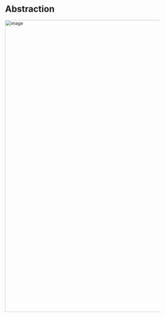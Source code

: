  # Abstraction
 
<img width="952" alt="image" src="https://user-images.githubusercontent.com/21164124/176190485-34a47f75-842f-4e22-85d7-a9c0330225ff.png">

